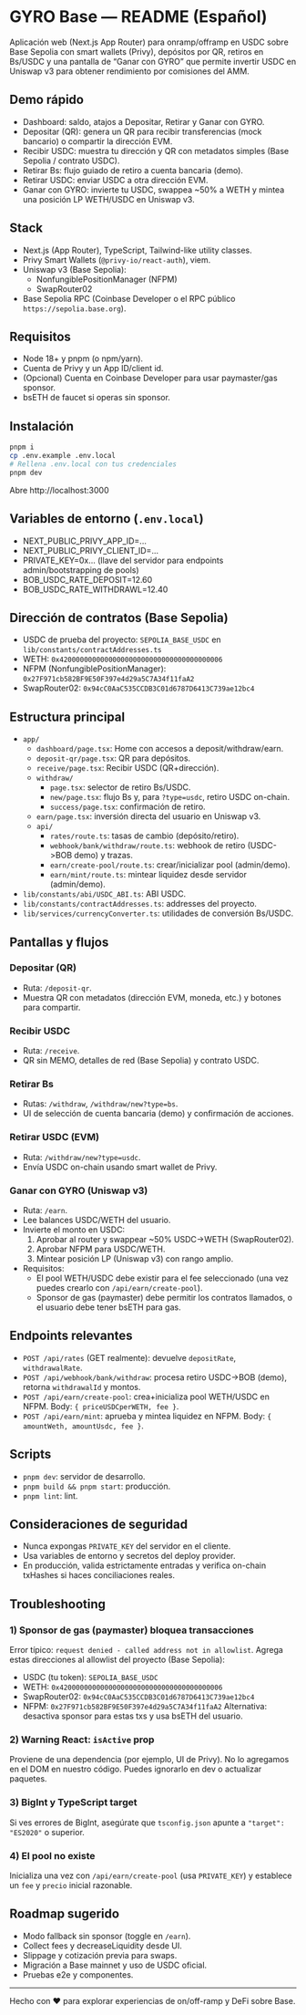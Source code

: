 # GYRO Base — README (Español)

Aplicación web (Next.js App Router) para onramp/offramp en USDC sobre Base Sepolia con smart wallets (Privy), depósitos por QR, retiros en Bs/USDC y una pantalla de “Ganar con GYRO” que permite invertir USDC en Uniswap v3 para obtener rendimiento por comisiones del AMM.

## Demo rápido
- Dashboard: saldo, atajos a Depositar, Retirar y Ganar con GYRO.
- Depositar (QR): genera un QR para recibir transferencias (mock bancario) o compartir la dirección EVM.
- Recibir USDC: muestra tu dirección y QR con metadatos simples (Base Sepolia / contrato USDC).
- Retirar Bs: flujo guiado de retiro a cuenta bancaria (demo).
- Retirar USDC: enviar USDC a otra dirección EVM.
- Ganar con GYRO: invierte tu USDC, swappea ~50% a WETH y mintea una posición LP WETH/USDC en Uniswap v3.

## Stack
- Next.js (App Router), TypeScript, Tailwind-like utility classes.
- Privy Smart Wallets (`@privy-io/react-auth`), viem.
- Uniswap v3 (Base Sepolia):
  - NonfungiblePositionManager (NFPM)
  - SwapRouter02
- Base Sepolia RPC (Coinbase Developer o el RPC público `https://sepolia.base.org`).

## Requisitos
- Node 18+ y pnpm (o npm/yarn).
- Cuenta de Privy y un App ID/client id.
- (Opcional) Cuenta en Coinbase Developer para usar paymaster/gas sponsor.
- bsETH de faucet si operas sin sponsor.

## Instalación
```bash
pnpm i
cp .env.example .env.local
# Rellena .env.local con tus credenciales
pnpm dev
```
Abre http://localhost:3000

## Variables de entorno (`.env.local`)
- NEXT_PUBLIC_PRIVY_APP_ID=...
- NEXT_PUBLIC_PRIVY_CLIENT_ID=...
- PRIVATE_KEY=0x... (llave del servidor para endpoints admin/bootstrapping de pools)
- BOB_USDC_RATE_DEPOSIT=12.60
- BOB_USDC_RATE_WITHDRAWL=12.40

## Dirección de contratos (Base Sepolia)
- USDC de prueba del proyecto: `SEPOLIA_BASE_USDC` en `lib/constants/contractAddresses.ts`
- WETH: `0x4200000000000000000000000000000000000006`
- NFPM (NonfungiblePositionManager): `0x27F971cb582BF9E50F397e4d29a5C7A34f11faA2`
- SwapRouter02: `0x94cC0AaC535CCDB3C01d6787D6413C739ae12bc4`

## Estructura principal
- `app/`
  - `dashboard/page.tsx`: Home con accesos a deposit/withdraw/earn.
  - `deposit-qr/page.tsx`: QR para depósitos.
  - `receive/page.tsx`: Recibir USDC (QR+dirección).
  - `withdraw/`
    - `page.tsx`: selector de retiro Bs/USDC.
    - `new/page.tsx`: flujo Bs y, para `?type=usdc`, retiro USDC on-chain.
    - `success/page.tsx`: confirmación de retiro.
  - `earn/page.tsx`: inversión directa del usuario en Uniswap v3.
  - `api/`
    - `rates/route.ts`: tasas de cambio (depósito/retiro).
    - `webhook/bank/withdraw/route.ts`: webhook de retiro (USDC->BOB demo) y trazas.
    - `earn/create-pool/route.ts`: crear/inicializar pool (admin/demo).
    - `earn/mint/route.ts`: mintear liquidez desde servidor (admin/demo).
- `lib/constants/abi/USDC_ABI.ts`: ABI USDC.
- `lib/constants/contractAddresses.ts`: addresses del proyecto.
- `lib/services/currencyConverter.ts`: utilidades de conversión Bs/USDC.

## Pantallas y flujos

### Depositar (QR)
- Ruta: `/deposit-qr`.
- Muestra QR con metadatos (dirección EVM, moneda, etc.) y botones para compartir.

### Recibir USDC
- Ruta: `/receive`.
- QR sin MEMO, detalles de red (Base Sepolia) y contrato USDC.

### Retirar Bs
- Rutas: `/withdraw`, `/withdraw/new?type=bs`.
- UI de selección de cuenta bancaria (demo) y confirmación de acciones.

### Retirar USDC (EVM)
- Ruta: `/withdraw/new?type=usdc`.
- Envía USDC on-chain usando smart wallet de Privy.

### Ganar con GYRO (Uniswap v3)
- Ruta: `/earn`.
- Lee balances USDC/WETH del usuario.
- Invierte el monto en USDC:
  1) Aprobar al router y swappear ~50% USDC→WETH (SwapRouter02).
  2) Aprobar NFPM para USDC/WETH.
  3) Mintear posición LP (Uniswap v3) con rango amplio.
- Requisitos:
  - El pool WETH/USDC debe existir para el fee seleccionado (una vez puedes crearlo con `/api/earn/create-pool`).
  - Sponsor de gas (paymaster) debe permitir los contratos llamados, o el usuario debe tener bsETH para gas.

## Endpoints relevantes
- `POST /api/rates` (GET realmente): devuelve `depositRate`, `withdrawalRate`.
- `POST /api/webhook/bank/withdraw`: procesa retiro USDC->BOB (demo), retorna `withdrawalId` y montos.
- `POST /api/earn/create-pool`: crea+inicializa pool WETH/USDC en NFPM. Body: `{ priceUSDCperWETH, fee }`.
- `POST /api/earn/mint`: aprueba y mintea liquidez en NFPM. Body: `{ amountWeth, amountUsdc, fee }`.

## Scripts
- `pnpm dev`: servidor de desarrollo.
- `pnpm build && pnpm start`: producción.
- `pnpm lint`: lint.

## Consideraciones de seguridad
- Nunca expongas `PRIVATE_KEY` del servidor en el cliente.
- Usa variables de entorno y secretos del deploy provider.
- En producción, valida estrictamente entradas y verifica on-chain txHashes si haces conciliaciones reales.

## Troubleshooting

### 1) Sponsor de gas (paymaster) bloquea transacciones
Error típico: `request denied - called address not in allowlist`.
Agrega estas direcciones al allowlist del proyecto (Base Sepolia):
- USDC (tu token): `SEPOLIA_BASE_USDC`
- WETH: `0x4200000000000000000000000000000000000006`
- SwapRouter02: `0x94cC0AaC535CCDB3C01d6787D6413C739ae12bc4`
- NFPM: `0x27F971cb582BF9E50F397e4d29a5C7A34f11faA2`
Alternativa: desactiva sponsor para estas txs y usa bsETH del usuario.

### 2) Warning React: `isActive` prop
Proviene de una dependencia (por ejemplo, UI de Privy). No lo agregamos en el DOM en nuestro código. Puedes ignorarlo en dev o actualizar paquetes.

### 3) BigInt y TypeScript target
Si ves errores de BigInt, asegúrate que `tsconfig.json` apunte a `"target": "ES2020"` o superior.

### 4) El pool no existe
Inicializa una vez con `/api/earn/create-pool` (usa `PRIVATE_KEY`) y establece un `fee` y `precio` inicial razonable.

## Roadmap sugerido
- Modo fallback sin sponsor (toggle en `/earn`).
- Collect fees y decreaseLiquidity desde UI.
- Slippage y cotización previa para swaps.
- Migración a Base mainnet y uso de USDC oficial.
- Pruebas e2e y componentes.

---
Hecho con ❤️ para explorar experiencias de on/off-ramp y DeFi sobre Base.
